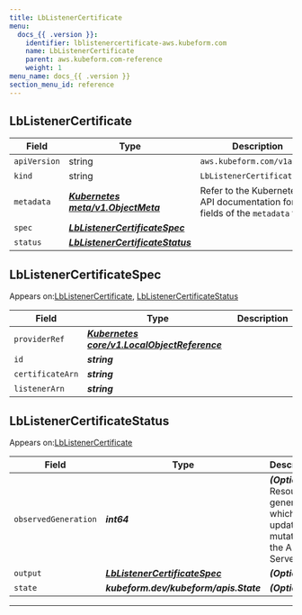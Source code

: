```yaml
---
title: LbListenerCertificate
menu:
  docs_{{ .version }}:
    identifier: lblistenercertificate-aws.kubeform.com
    name: LbListenerCertificate
    parent: aws.kubeform.com-reference
    weight: 1
menu_name: docs_{{ .version }}
section_menu_id: reference
---
```


## LbListenerCertificate
| Field | Type | Description |
| ------ | ----- | ----------- |
| `apiVersion` | string | `aws.kubeform.com/v1alpha1` |
|    `kind` | string | `LbListenerCertificate` |
| `metadata` | ***[Kubernetes meta/v1.ObjectMeta](https://kubernetes.io/docs/reference/generated/kubernetes-api/v1.13/#objectmeta-v1-meta)***|Refer to the Kubernetes API documentation for the fields of the `metadata` field.|
| `spec` | ***[LbListenerCertificateSpec](#lblistenercertificatespec)***||
| `status` | ***[LbListenerCertificateStatus](#lblistenercertificatestatus)***||
## LbListenerCertificateSpec

Appears on:[LbListenerCertificate](#lblistenercertificate), [LbListenerCertificateStatus](#lblistenercertificatestatus)

| Field | Type | Description |
| ------ | ----- | ----------- |
| `providerRef` | ***[Kubernetes core/v1.LocalObjectReference](https://kubernetes.io/docs/reference/generated/kubernetes-api/v1.13/#localobjectreference-v1-core)***||
| `id` | ***string***||
| `certificateArn` | ***string***||
| `listenerArn` | ***string***||
## LbListenerCertificateStatus

Appears on:[LbListenerCertificate](#lblistenercertificate)

| Field | Type | Description |
| ------ | ----- | ----------- |
| `observedGeneration` | ***int64***| ***(Optional)*** Resource generation, which is updated on mutation by the API Server.|
| `output` | ***[LbListenerCertificateSpec](#lblistenercertificatespec)***| ***(Optional)*** |
| `state` | ***kubeform.dev/kubeform/apis.State***| ***(Optional)*** |
---
